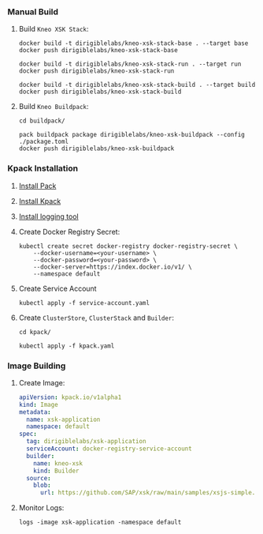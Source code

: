 ### Manual Build

1. Build `Kneo XSK Stack`:

    ```
    docker build -t dirigiblelabs/kneo-xsk-stack-base . --target base
    docker push dirigiblelabs/kneo-xsk-stack-base

    docker build -t dirigiblelabs/kneo-xsk-stack-run . --target run
    docker push dirigiblelabs/kneo-xsk-stack-run

    docker build -t dirigiblelabs/kneo-xsk-stack-build . --target build
    docker push dirigiblelabs/kneo-xsk-stack-build
    ```

1. Build `Kneo Buildpack`:

    ```
    cd buildpack/

    pack buildpack package dirigiblelabs/kneo-xsk-buildpack --config ./package.toml
    docker push dirigiblelabs/kneo-xsk-buildpack
    ```

### Kpack Installation

1. [Install Pack](https://buildpacks.io/docs/tools/pack/#install)
1. [Install Kpack](https://github.com/pivotal/kpack/blob/main/docs/install.md)
1. [Install logging tool](https://github.com/pivotal/kpack/blob/main/docs/logs.md)
1. Create Docker Registry Secret:
    ```
    kubectl create secret docker-registry docker-registry-secret \
        --docker-username=<your-username> \
        --docker-password=<your-password> \
        --docker-server=https://index.docker.io/v1/ \
        --namespace default
    ```


1. Create Service Account
    ```
    kubectl apply -f service-account.yaml
    ```


1. Create `ClusterStore`, `ClusterStack` and `Builder`:

    ```
    cd kpack/

    kubectl apply -f kpack.yaml
    ```

### Image Building

1. Create Image:

    ```yaml
    apiVersion: kpack.io/v1alpha1
    kind: Image
    metadata:
      name: xsk-application
      namespace: default
    spec:
      tag: dirigiblelabs/xsk-application
      serviceAccount: docker-registry-service-account
      builder:
        name: kneo-xsk
        kind: Builder
      source:
        blob:
          url: https://github.com/SAP/xsk/raw/main/samples/xsjs-simple.zip
    ```

1. Monitor Logs:

    ```
    logs -image xsk-application -namespace default
    ```

